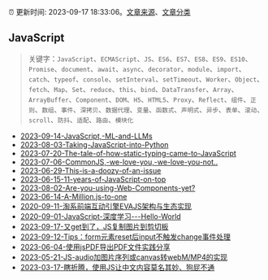 :alarm_clock: 更新时间: 2023-09-17 18:33:06。[文章来源](/README.md)、[文章分类](/TAGS.md)

## JavaScript


> 关键字：`JavaScript`、`ECMAScript`、`JS`、`ES6`、`ES7`、`ES8`、`ES9`、`ES10`、`Promise`、`document`、`await`、`async`、`decorator`、`module`、`import`、`catch`、`typeof`、`console`、`setInterval`、`setTimeout`、`Worker`、`Object`、`fetch`、`Map`、`Set`、`reduce`、`this`、`bind`、`DataTransfer`、`Array`、`ArrayBuffer`、`Component`、`DOM`、`H5`、`HTML5`、`Proxy`、`Reflect`、`组件`、`正则`、`数组`、`事件`、`深拷贝`、`数据代理`、`变量`、`函数式`、`声明式`、`异步`、`表单`、`滚动`、`scroll`、`防抖`、`适配`、`路由`、`模块化`



- [2023-09-14-JavaScript,-ML-and-LLMs](https://javascriptweekly.com/issues/654) 
- [2023-08-03-Taking-JavaScript-into-Python](https://javascriptweekly.com/issues/650) 
- [2023-07-20-The-tale-of-how-static-typing-came-to-JavaScript](https://javascriptweekly.com/issues/648) 
- [2023-07-06-CommonJS,-we-love-you,-we-love-you-not..](https://javascriptweekly.com/issues/646) 
- [2023-06-29-This-is-a-doozy-of-an-issue](https://javascriptweekly.com/issues/645) 
- [2023-06-15-11-years-of-JavaScript-on-top](https://javascriptweekly.com/issues/643) 
- [2023-08-02-Are-you-using-Web-Components-yet?](https://frontendfoc.us/issues/604) 
- [2023-06-14-A-Million.js-to-one](https://react.statuscode.com/issues/343) 
- [2020-09-11-淘系前端互动引擎EVAJS架构与生态实现](https://fed.taobao.org/blog/taofed/do71ct/pg45el) 
- [2020-09-01-JavaScript-深度学习---Hello-World](https://fed.taobao.org/blog/taofed/do71ct/er55la) 
- [2023-09-17-又get到了，JS复制图片到剪切板](https://www.zhangxinxu.com/wordpress/2023/09/js-copy-image-clipboard/) 
- [2023-09-12-Tips：form元素reset后input不触发change事件处理](https://www.zhangxinxu.com/wordpress/2023/09/form-reset-input-change/) 
- [2023-06-04-使用jsPDF导出PDF文件实践分享](https://www.zhangxinxu.com/wordpress/2023/06/js-canvas-jspdf-export-pdf/) 
- [2023-05-21-JS-audio加图片序列或canvas转webM/MP4的实现](https://www.zhangxinxu.com/wordpress/2023/05/mp4-video-api-webcodecs-webm/) 
- [2023-03-17-瞎折腾，使用JS让中文内容莫名其妙、狗屁不通](https://www.zhangxinxu.com/wordpress/2023/03/js-disorder-chinese/) 
